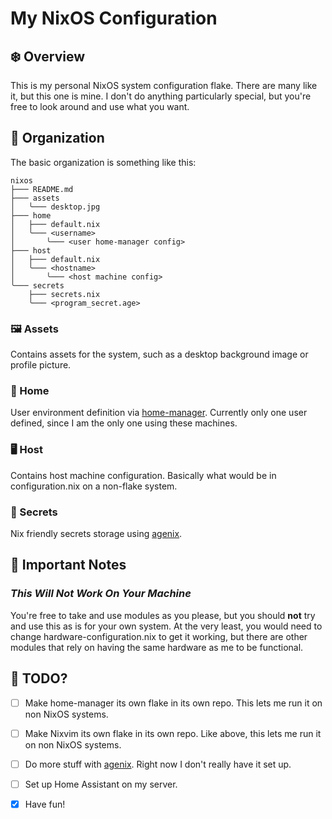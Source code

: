 # My NixOS Configuration

## ❄️ Overview

This is my personal NixOS system configuration flake. There are many like it, but this one is mine. I don't do anything particularly special, but you're free to look around and use what you want.

## 📁 Organization

The basic organization is something like this:
```
nixos
├─── README.md
├─── assets
│   ╰─── desktop.jpg
├─── home
│   ├─── default.nix
│   ╰─── <username>
│       ╰─── <user home-manager config>
├─── host
│   ├─── default.nix
│   ╰─── <hostname>
│       ╰─── <host machine config>
╰─── secrets
    ├─── secrets.nix
    ╰─── <program_secret.age>
```

### 🖼️ Assets

Contains assets for the system, such as a desktop background image or profile picture.

### 🏡 Home

User environment definition via [home-manager](https://github.com/nix-community/home-manager). Currently only one user defined, since I am the only one using these machines.

### 🖥️ Host

Contains host machine configuration. Basically what would be in configuration.nix on a non-flake system.

### 🔐 Secrets

Nix friendly secrets storage using [agenix](https://github.com/ryantm/agenix).

## 📝 Important Notes

### **_This Will Not Work On Your Machine_**

You're free to take and use modules as you please, but you should **not** try and use this as is for your own system. At the very least, you would need to change hardware-configuration.nix to get it working, but there are other modules that rely on having the same hardware as me to be functional.

## 📆 TODO?

- [ ] Make home-manager its own flake in its own repo. This lets me run it on non NixOS systems.

- [ ] Make Nixvim its own flake in its own repo. Like above, this lets me run it on non NixOS systems.

- [ ] Do more stuff with [agenix](https://github.com/ryantm/agenix). Right now I don't really have it set up.

- [ ] Set up Home Assistant on my server.

- [x] Have fun!
